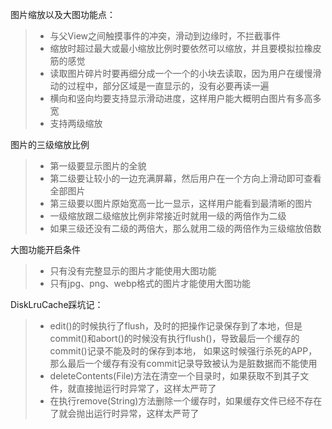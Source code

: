 图片缩放以及大图功能点：
>* 与父View之间触摸事件的冲突，滑动到边缘时，不拦截事件
>* 缩放时超过最大或最小缩放比例时要依然可以缩放，并且要模拟拉橡皮筋的感觉
>* 读取图片碎片时要再细分成一个一个的小块去读取，因为用户在缓慢滑动的过程中，部分区域是一直显示的，没有必要再读一遍
>* 横向和竖向均要支持显示滑动进度，这样用户能大概明白图片有多高多宽
>* 支持两级缩放

图片的三级缩放比例
>* 第一级要显示图片的全貌
>* 第二级要让较小的一边充满屏幕，然后用户在一个方向上滑动即可查看全部图片
>* 第三级要以图片原始宽高一比一显示，这样用户能看到最清晰的图片
>* 一级缩放跟二级缩放比例非常接近时就用一级的两倍作为二级
>* 如果三级还没有二级的两倍大，那么就用二级的两倍作为三级缩放倍数

大图功能开启条件
>* 只有没有完整显示的图片才能使用大图功能
>* 只有jpg、png、webp格式的图片才能使用大图功能

DiskLruCache踩坑记：
>* edit()的时候执行了flush，及时的把操作记录保存到了本地，但是commit()和abort()的时候没有执行flush()，导致最后一个缓存的commit()记录不能及时的保存到本地，
如果这时候强行杀死的APP，那么最后一个缓存有没有commit记录导致被认为是脏数据而不能使用
>* deleteContents(File)方法在清空一个目录时，如果获取不到其子文件，就直接抛运行时异常了，这样太严苛了
>* 在执行remove(String)方法删除一个缓存时，如果缓存文件已经不存在了就会抛出运行时异常，这样太严苛了

